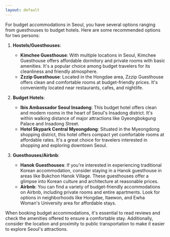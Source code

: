 ```yaml
---
layout: default
---
```

For budget accommodations in Seoul, you have several options ranging from guesthouses to budget hotels. Here are some recommended options for two persons:

1. **Hostels/Guesthouses**:
   - **Kimchee Guesthouse**: With multiple locations in Seoul, Kimchee Guesthouse offers affordable dormitory and private rooms with basic amenities. It's a popular choice among budget travelers for its cleanliness and friendly atmosphere.
   - **Zzzip Guesthouse**: Located in the Hongdae area, Zzzip Guesthouse offers clean and comfortable rooms at budget-friendly prices. It's conveniently located near restaurants, cafes, and nightlife.

2. **Budget Hotels**:
   - **Ibis Ambassador Seoul Insadong**: This budget hotel offers clean and modern rooms in the heart of Seoul's Insadong district. It's within walking distance of major attractions like Gyeongbokgung Palace and Insadong Street.
   - **Hotel Skypark Central Myeongdong**: Situated in the Myeongdong shopping district, this hotel offers compact yet comfortable rooms at affordable rates. It's a great choice for travelers interested in shopping and exploring downtown Seoul.

3. **Guesthouses/Airbnb**:
   - **Hanok Guesthouses**: If you're interested in experiencing traditional Korean accommodation, consider staying in a Hanok guesthouse in areas like Bukchon Hanok Village. These guesthouses offer a glimpse into Korean culture and architecture at reasonable prices.
   - **Airbnb**: You can find a variety of budget-friendly accommodations on Airbnb, including private rooms and entire apartments. Look for options in neighborhoods like Hongdae, Itaewon, and Ewha Woman's University area for affordable stays.

When booking budget accommodations, it's essential to read reviews and check the amenities offered to ensure a comfortable stay. Additionally, consider the location and proximity to public transportation to make it easier to explore Seoul's attractions.

